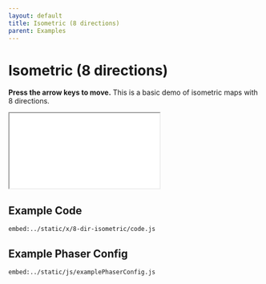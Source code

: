 ```yaml
---
layout: default
title: Isometric (8 directions)
parent: Examples
---
```


# Isometric (8 directions)

**Press the arrow keys to move.** This is a basic demo of isometric maps with 8 directions.

<iframe src="/x/8-dir-isometric"></iframe>

## Example Code

`embed:../static/x/8-dir-isometric/code.js`

## Example Phaser Config

`embed:../static/js/examplePhaserConfig.js`
